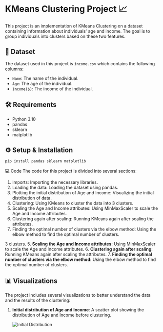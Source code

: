 # KMeans Clustering Project :chart_with_upwards_trend:

This project is an implementation of KMeans Clustering on a dataset containing information about individuals' age and income. The goal is to group individuals into clusters based on these two features.

## :file_folder: Dataset

The dataset used in this project is `income.csv` which contains the following columns:

- `Name`: The name of the individual.
- `Age`: The age of the individual.
- `Income($)`: The income of the individual.

## :hammer_and_wrench: Requirements

- Python 3.10
- pandas
- sklearn
- matplotlib

## :gear: Setup & Installation

```bash
pip install pandas sklearn matplotlib
```
:computer: Code
The code for this project is divided into several sections:

1. Imports: Importing the necessary libraries.
2. Loading the data: Loading the dataset using pandas.
3. Plotting the initial distribution of Age and Income: Visualizing the initial distribution of data.
4. Clustering: Using KMeans to cluster the data into 3 clusters.
5. Scaling the Age and Income attributes: Using MinMaxScaler to scale the Age and Income attributes.
6. Clustering again after scaling: Running KMeans again after scaling the attributes.
7. Finding the optimal number of clusters via the elbow method: Using the elbow method to find the optimal number of clusters.

3 clusters.
5. **Scaling the Age and Income attributes**: Using MinMaxScaler to scale the Age and Income attributes.
6. **Clustering again after scaling**: Running KMeans again after scaling the attributes.
7. **Finding the optimal number of clusters via the elbow method**: Using the elbow method to find the optimal number of clusters.

## :bar_chart: Visualizations

The project includes several visualizations to better understand the data and the results of the clustering:

1. **Initial distribution of Age and Income**: A scatter plot showing the distribution of Age and Income before clustering.

   ![Initial Distribution](./images/initial_distribution.png)



